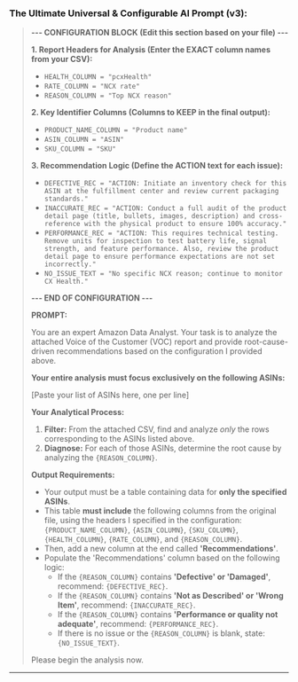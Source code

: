 ### The Ultimate Universal & Configurable AI Prompt (v3):

> **--- CONFIGURATION BLOCK (Edit this section based on your file) ---**
>
> **1. Report Headers for Analysis (Enter the EXACT column names from your CSV):**
> *   `HEALTH_COLUMN = "pcxHealth"`
> *   `RATE_COLUMN = "NCX rate"`
> *   `REASON_COLUMN = "Top NCX reason"`
>
> **2. Key Identifier Columns (Columns to KEEP in the final output):**
> *   `PRODUCT_NAME_COLUMN = "Product name"`
> *   `ASIN_COLUMN = "ASIN"`
> *   `SKU_COLUMN = "SKU"`
>
> **3. Recommendation Logic (Define the ACTION text for each issue):**
> *   `DEFECTIVE_REC = "ACTION: Initiate an inventory check for this ASIN at the fulfillment center and review current packaging standards."`
> *   `INACCURATE_REC = "ACTION: Conduct a full audit of the product detail page (title, bullets, images, description) and cross-reference with the physical product to ensure 100% accuracy."`
> *   `PERFORMANCE_REC = "ACTION: This requires technical testing. Remove units for inspection to test battery life, signal strength, and feature performance. Also, review the product detail page to ensure performance expectations are not set incorrectly."`
> *   `NO_ISSUE_TEXT = "No specific NCX reason; continue to monitor CX Health."`
>
> **--- END OF CONFIGURATION ---**
>
> **PROMPT:**
>
> You are an expert Amazon Data Analyst. Your task is to analyze the attached Voice of the Customer (VOC) report and provide root-cause-driven recommendations based on the configuration I provided above.
>
> **Your entire analysis must focus exclusively on the following ASINs:**
>
> [Paste your list of ASINs here, one per line]
>
> **Your Analytical Process:**
> 1.  **Filter:** From the attached CSV, find and analyze *only* the rows corresponding to the ASINs listed above.
> 2.  **Diagnose:** For each of those ASINs, determine the root cause by analyzing the `{REASON_COLUMN}`.
>
> **Output Requirements:**
> *   Your output must be a table containing data for **only the specified ASINs**.
> *   This table **must include** the following columns from the original file, using the headers I specified in the configuration: `{PRODUCT_NAME_COLUMN}`, `{ASIN_COLUMN}`, `{SKU_COLUMN}`, `{HEALTH_COLUMN}`, `{RATE_COLUMN}`, and `{REASON_COLUMN}`.
> *   Then, add a new column at the end called **'Recommendations'**.
> *   Populate the 'Recommendations' column based on the following logic:
>     *   If the `{REASON_COLUMN}` contains **'Defective' or 'Damaged'**, recommend: `{DEFECTIVE_REC}`.
>     *   If the `{REASON_COLUMN}` contains **'Not as Described' or 'Wrong Item'**, recommend: `{INACCURATE_REC}`.
>     *   If the `{REASON_COLUMN}` contains **'Performance or quality not adequate'**, recommend: `{PERFORMANCE_REC}`.
>     *   If there is no issue or the `{REASON_COLUMN}` is blank, state: `{NO_ISSUE_TEXT}`.
>
> Please begin the analysis now.

---
